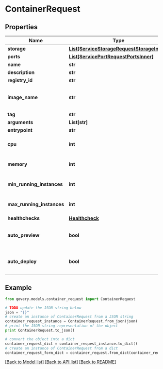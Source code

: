 # ContainerRequest


## Properties

Name | Type | Description | Notes
------------ | ------------- | ------------- | -------------
**storage** | [**List[ServiceStorageRequestStorageInner]**](ServiceStorageRequestStorageInner.md) |  | [optional] 
**ports** | [**List[ServicePortRequestPortsInner]**](ServicePortRequestPortsInner.md) |  | [optional] 
**name** | **str** | name is case insensitive | 
**description** | **str** | give a description to this container | [optional] 
**registry_id** | **str** | id of the linked registry | 
**image_name** | **str** | The image name pattern differs according to chosen container registry provider:   * &#x60;ECR&#x60;: &#x60;repository&#x60; * &#x60;SCALEWAY_CR&#x60;: &#x60;namespace/image&#x60; * &#x60;DOCKER_HUB&#x60;: &#x60;image&#x60; or &#x60;repository/image&#x60; * &#x60;PUBLIC_ECR&#x60;: &#x60;registry_alias/repository&#x60;  | 
**tag** | **str** | tag of the image container | 
**arguments** | **List[str]** |  | [optional] 
**entrypoint** | **str** | optional entrypoint when launching container | [optional] 
**cpu** | **int** | unit is millicores (m). 1000m &#x3D; 1 cpu | [optional] [default to 500]
**memory** | **int** | unit is MB. 1024 MB &#x3D; 1GB | [optional] [default to 512]
**min_running_instances** | **int** | Minimum number of instances running. This resource auto-scale based on the CPU and Memory consumption. Note: 0 means that there is no container running.  | [optional] [default to 1]
**max_running_instances** | **int** | Maximum number of instances running. This resource auto-scale based on the CPU and Memory consumption. Note: -1 means that there is no limit.  | [optional] [default to 1]
**healthchecks** | [**Healthcheck**](Healthcheck.md) |  | 
**auto_preview** | **bool** | Indicates if the &#39;environment preview option&#39; is enabled for this container.   If enabled, a preview environment will be automatically cloned when &#x60;/preview&#x60; endpoint is called.   If not specified, it takes the value of the &#x60;auto_preview&#x60; property from the associated environment.  | [optional] 
**auto_deploy** | **bool** | Specify if the container will be automatically updated after receiving a new image tag.  The new image tag shall be communicated via the \&quot;Auto Deploy container\&quot; endpoint https://api-doc.qovery.com/#tag/Containers/operation/autoDeployContainerEnvironments  | [optional] 

## Example

```python
from qovery.models.container_request import ContainerRequest

# TODO update the JSON string below
json = "{}"
# create an instance of ContainerRequest from a JSON string
container_request_instance = ContainerRequest.from_json(json)
# print the JSON string representation of the object
print ContainerRequest.to_json()

# convert the object into a dict
container_request_dict = container_request_instance.to_dict()
# create an instance of ContainerRequest from a dict
container_request_form_dict = container_request.from_dict(container_request_dict)
```
[[Back to Model list]](../README.md#documentation-for-models) [[Back to API list]](../README.md#documentation-for-api-endpoints) [[Back to README]](../README.md)


